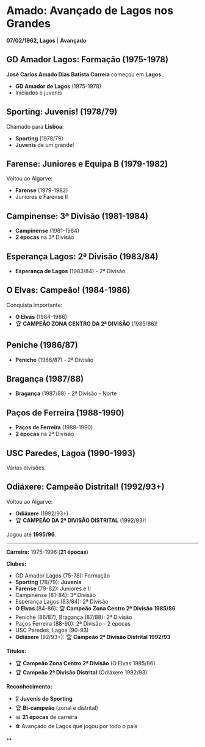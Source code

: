 # Amado: Avançado de Lagos nos Grandes

**07/02/1962, Lagos** | **Avançado**

## GD Amador Lagos: Formação (1975-1978)

**José Carlos Amado Dias Batista Correia** começou em **Lagos**:
- **GD Amador de Lagos** (1975-1978)
- Iniciados e juvenis

## Sporting: Juvenis! (1978/79)

Chamado para **Lisboa**:
- **Sporting** (1978/79)
- **Juvenis** de um grande!

## Farense: Juniores e Equipa B (1979-1982)

Voltou ao Algarve:
- **Farense** (1979-1982)
- Juniores e Farense II

## Campinense: 3ª Divisão (1981-1984)

- **Campinense** (1981-1984)
- **2 épocas** na 3ª Divisão

## Esperança Lagos: 2ª Divisão (1983/84)

- **Esperança de Lagos** (1983/84) - 2ª Divisão

## O Elvas: Campeão! (1984-1986)

Conquista importante:
- **O Elvas** (1984-1986)
- 🏆 **CAMPEÃO ZONA CENTRO DA 2ª DIVISÃO** (1985/86)!

## Peniche (1986/87)

- **Peniche** (1986/87) - 2ª Divisão

## Bragança (1987/88)

- **Bragança** (1987/88) - 2ª Divisão - Norte

## Paços de Ferreira (1988-1990)

- **Paços de Ferreira** (1988-1990)
- **2 épocas** na 2ª Divisão

## USC Paredes, Lagoa (1990-1993)

Várias divisões.

## Odiáxere: Campeão Distrital! (1992/93+)

Voltou ao Algarve:
- **Odiáxere** (1992/93+)
- 🏆 **CAMPEÃO DA 2ª DIVISÃO DISTRITAL** (1992/93)!

Jogou até **1995/96**.

---

**Carreira:** 1975-1996 (**21 épocas**)

**Clubes:**
- GD Amador Lagos (75-78): Formação
- **Sporting** (78/79): **Juvenis**
- **Farense** (79-82): Juniores e II
- Campinense (81-84): 3ª Divisão
- Esperança Lagos (83/84): 2ª Divisão
- **O Elvas** (84-86): 🏆 **Campeão Zona Centro 2ª Divisão 1985/86**
- Peniche (86/87), Bragança (87/88): 2ª Divisão
- Paços Ferreira (88-90): 2ª Divisão - 2 épocas
- USC Paredes, Lagoa (90-93)
- **Odiáxere** (92/93+): 🏆 **Campeão 2ª Divisão Distrital 1992/93**

**Títulos:**
- 🏆 **Campeão Zona Centro 2ª Divisão** (O Elvas 1985/86)
- 🏆 **Campeão 2ª Divisão Distrital** (Odiáxere 1992/93)

**Reconhecimento:**
- 🎖️ **Juvenis do Sporting**
- 🏆 **Bi-campeão** (zonal e distrital)
- 📊 **21 épocas** de carreira
- ⚽ Avançado de Lagos que jogou por todo o país

**